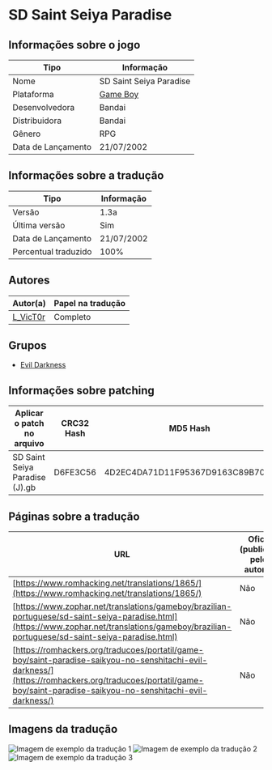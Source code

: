# SD Saint Seiya Paradise

## Informações sobre o jogo

| Tipo | Informação |
| ----------- | ----------- |
| Nome | SD Saint Seiya Paradise |
| Plataforma | [Game Boy](../) |
| Desenvolvedora | Bandai |
| Distribuidora | Bandai |
| Gênero | RPG |
| Data de Lançamento | 21/07/2002 |

## Informações sobre a tradução

| Tipo | Informação |
| ----------- | ----------- |
| Versão | 1\.3a |
| Última versão | Sim |
| Data de Lançamento | 21/07/2002 |
| Percentual traduzido | 100% |

## Autores

| Autor(a) | Papel na tradução |
| ----------- | ----------- |
| [L\_VicT0r](../../../autores/l_vict0r/) | Completo |

## Grupos

* [Evil Darkness](../../../grupos/evil-darkness/)

## Informações sobre patching

| Aplicar o patch no arquivo | CRC32 Hash | MD5 Hash |
| ----------- | ----------- | ----------- |
| SD Saint Seiya Paradise \(J\)\.gb | D6FE3C56 | 4D2EC4DA71D11F95367D9163C89B70F9 |

## Páginas sobre a tradução

| URL | Oficial (publicado pelos autores) | Possuí link de download |
| ----------- | ----------- | ----------- |
| [https://www.romhacking.net/translations/1865/](https://www.romhacking.net/translations/1865/) | Não | Sim |
| [https://www.zophar.net/translations/gameboy/brazilian-portuguese/sd-saint-seiya-paradise.html](https://www.zophar.net/translations/gameboy/brazilian-portuguese/sd-saint-seiya-paradise.html) | Não | Sim |
| [https://romhackers.org/traducoes/portatil/game-boy/saint-paradise-saikyou-no-senshitachi-evil-darkness/](https://romhackers.org/traducoes/portatil/game-boy/saint-paradise-saikyou-no-senshitachi-evil-darkness/) | Não | Não |

## Imagens da tradução

![Imagem de exemplo da tradução 1](1.png)
![Imagem de exemplo da tradução 2](2.png)
![Imagem de exemplo da tradução 3](3.png)